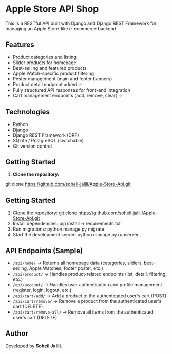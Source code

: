 # Apple Store API Shop

This is a RESTful API built with Django and Django REST Framework for managing an Apple Store-like e-commerce backend.

## Features

- Product categories and listing
- Slider products for homepage
- Best-selling and featured products
- Apple Watch-specific product filtering
- Poster management (main and footer banners)
- Product detail endpoint added ✅
- Fully structured API responses for front-end integration
- Cart management endpoints (add, remove, clear) ✅

## Technologies

- Python
- Django
- Django REST Framework (DRF)
- SQLite / PostgreSQL (switchable)
- Git version control

## Getting Started

1. **Clone the repository:**

git clone https://github.com/soheil-jalili/Apple-Store-Api.git

## Getting Started

1. Clone the repository:
   git clone https://github.com/soheil-jalili/Apple-Store-Api.git
2. Install dependencies:
   pip install -r requirements.txt
3. Run migrations:
   python manage.py migrate
4. Start the development server:
   python manage.py runserver

## API Endpoints (Sample)

- `/api/home/` → Returns all homepage data (categories, sliders, best-selling, Apple Watches, footer poster, etc.)
- `/api/product/` → Handles product-related endpoints (list, detail, filtering, etc.)
- `/api/account/` → Handles user authentication and profile management (register, login, logout, etc.)
- `/api/cart/add/` → Add a product to the authenticated user's cart (POST)
- `/api/cart/remove/` → Remove a product from the authenticated user's cart (DELETE)
- `/api/cart/remove-all/` → Remove all items from the authenticated user's cart (DELETE)

## Author

Developed by **Soheil Jalili**.

